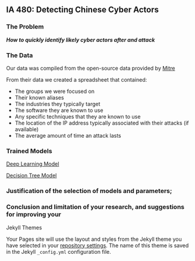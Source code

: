 ## IA 480: Detecting Chinese Cyber Actors

### The Problem

**_How to quickly identify likely cyber actors after and attack_**


### The Data



Our data was compiled from the open-source data provided by [Mitre](https://attack.mitre.org/groups/)

From their data we created a spreadsheet that contained:
- The groups we were focused on
- Their known aliases
- The industries they typically target
- The software they are known to use
- Any specific techniques that they are known to use
- The location of the IP address typically associated with their attacks (if available)
- The average amount of time an attack lasts

### Trained Models
[Deep Learning Model](Deep_Learning_Model.xml)

[Decision Tree Model](Decision_Tree_Process.xml)

### Justification of the selection of models and parameters;

### Conclusion and limitation of your research, and suggestions for improving your


Jekyll Themes

Your Pages site will use the layout and styles from the Jekyll theme you have selected in your [repository settings](https://github.com/ahlove3/480/settings). The name of this theme is saved in the Jekyll `_config.yml` configuration file.
